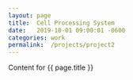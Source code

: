 ```yaml
---
layout: page
title:  Cell Processing System
date:   2019-10-01 09:00:01 -0600
categories: work
permalink:  /projects/project2
---
```

Content for {{ page.title }}